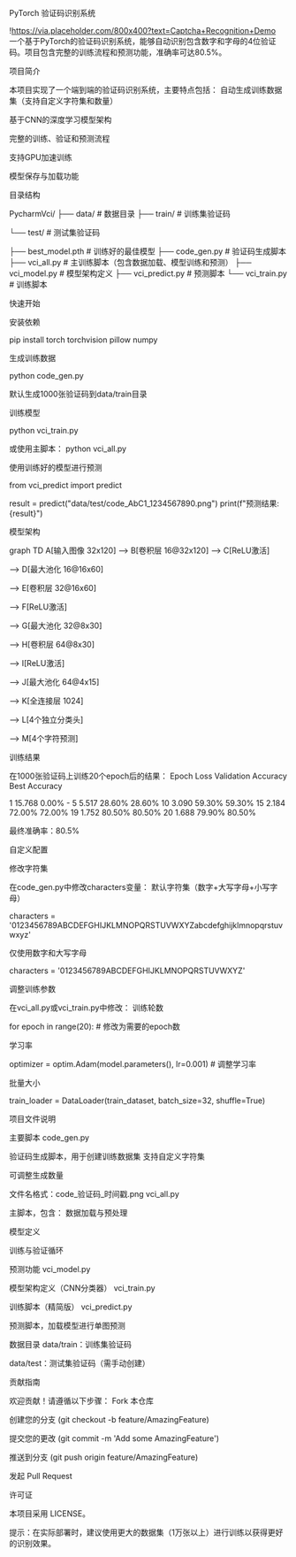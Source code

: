 PyTorch 验证码识别系统

!https://via.placeholder.com/800x400?text=Captcha+Recognition+Demo  
一个基于PyTorch的验证码识别系统，能够自动识别包含数字和字母的4位验证码。项目包含完整的训练流程和预测功能，准确率可达80.5%。

项目简介

本项目实现了一个端到端的验证码识别系统，主要特点包括：
自动生成训练数据集（支持自定义字符集和数量）

基于CNN的深度学习模型架构

完整的训练、验证和预测流程

支持GPU加速训练

模型保存与加载功能

目录结构

PycharmVci/
├── data/                   # 数据目录
├── train/              # 训练集验证码

└── test/               # 测试集验证码

├── best_model.pth          # 训练好的最佳模型
├── code_gen.py             # 验证码生成脚本
├── vci_all.py              # 主训练脚本（包含数据加载、模型训练和预测）
├── vci_model.py            # 模型架构定义
├── vci_predict.py          # 预测脚本
└── vci_train.py            # 训练脚本

快速开始

安装依赖

pip install torch torchvision pillow numpy

生成训练数据

python code_gen.py

默认生成1000张验证码到data/train目录

训练模型

python vci_train.py

或使用主脚本：
python vci_all.py

使用训练好的模型进行预测

from vci_predict import predict

result = predict("data/test/code_AbC1_1234567890.png")
print(f"预测结果: {result}")

模型架构

graph TD
    A[输入图像 32x120] --> B[卷积层 16@32x120]
--> C[ReLU激活]

--> D[最大池化 16@16x60]

--> E[卷积层 32@16x60]

--> F[ReLU激活]

--> G[最大池化 32@8x30]

--> H[卷积层 64@8x30]

--> I[ReLU激活]

--> J[最大池化 64@4x15]

--> K[全连接层 1024]

--> L[4个独立分类头]

--> M[4个字符预测]

训练结果

在1000张验证码上训练20个epoch后的结果：
Epoch Loss Validation Accuracy Best Accuracy

1 15.768 0.00% -
5 5.517 28.60% 28.60%
10 3.090 59.30% 59.30%
15 2.184 72.00% 72.00%
19 1.752 80.50% 80.50%
20 1.688 79.90% 80.50%

最终准确率：80.5%

自定义配置

修改字符集

在code_gen.py中修改characters变量：
默认字符集（数字+大写字母+小写字母）

characters = '0123456789ABCDEFGHIJKLMNOPQRSTUVWXYZabcdefghijklmnopqrstuvwxyz'

仅使用数字和大写字母

characters = '0123456789ABCDEFGHIJKLMNOPQRSTUVWXYZ'

调整训练参数

在vci_all.py或vci_train.py中修改：
训练轮数

for epoch in range(20):  # 修改为需要的epoch数

学习率

optimizer = optim.Adam(model.parameters(), lr=0.001)  # 调整学习率

批量大小

train_loader = DataLoader(train_dataset, batch_size=32, shuffle=True)

项目文件说明

主要脚本
code_gen.py  

   验证码生成脚本，用于创建训练数据集
支持自定义字符集

可调整生成数量

文件名格式：code_验证码_时间戳.png
vci_all.py  

   主脚本，包含：
数据加载与预处理

模型定义

训练与验证循环

预测功能
vci_model.py  

   模型架构定义（CNN分类器）
vci_train.py  

   训练脚本（精简版）
vci_predict.py  

   预测脚本，加载模型进行单图预测

数据目录
data/train：训练集验证码

data/test：测试集验证码（需手动创建）

贡献指南

欢迎贡献！请遵循以下步骤：
Fork 本仓库

创建您的分支 (git checkout -b feature/AmazingFeature)

提交您的更改 (git commit -m 'Add some AmazingFeature')

推送到分支 (git push origin feature/AmazingFeature)

发起 Pull Request

许可证

本项目采用 LICENSE。

提示：在实际部署时，建议使用更大的数据集（1万张以上）进行训练以获得更好的识别效果。
